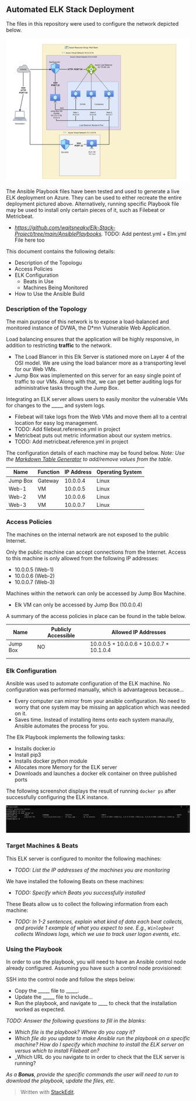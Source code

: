 ## Automated ELK Stack Deployment

The files in this repository were used to configure the network depicted below.

![TODO: Update the path with the name of your diagram](images/RedTeamServerDiagram.PNG)

The Ansible Playbook files have been tested and used to generate a live ELK deployment on Azure. They can be used to either recreate the entire deployment pictured above. Alternatively, running specific Playbook file may be used to install only certain pieces of it, such as Filebeat or Metricbeat.

  - _https://github.com/waitsneaky/Elk-Stack-Project/tree/main/AnsiblePlaybooks._ TODO: Add pentest.yml + Elm.yml File here too

This document contains the following details:
- Description of the Topologu
- Access Policies
- ELK Configuration
  - Beats in Use
  - Machines Being Monitored
- How to Use the Ansible Build


### Description of the Topology

The main purpose of this network is to expose a load-balanced and monitored instance of DVWA, the D*mn Vulnerable Web Application.

Load balancing ensures that the application will be highly responsive, in addition to restricting __traffic__ to the network.
- The Load Blancer in this Elk Server is stationed more on Layer 4 of the OSI model. We are using the load balancer more as a transporting level for our Web VMs.
- Jump Box was implemented on this server for an easy single point of traffic to our VMs. Along with that, we can get better auditing logs for administrative tasks through the Jump Box. 

Integrating an ELK server allows users to easily monitor the vulnerable VMs for changes to the _____ and system logs.
- Filebeat will take logs from the Web VMs and move them all to a central location for easy log management.
- TODO: Add filebeat.reference.yml in project
- Metricbeat puts out metric information about our system metrics. 
- TODO: Add metricbeat.reference.yml in project

The configuration details of each machine may be found below.
_Note: Use the [Markdown Table Generator](http://www.tablesgenerator.com/markdown_tables) to add/remove values from the table_.

| Name     | Function | IP Address | Operating System |
|----------|----------|------------|------------------|
| Jump Box | Gateway  | 10.0.0.4   | Linux            |
| Web-1    | VM       | 10.0.0.5   | Linux            |
| Web-2    | VM       | 10.0.0.6   | Linux            |
| Web-3    | VM       | 10.0.0.7   | Linux            |

### Access Policies

The machines on the internal network are not exposed to the public Internet. 

Only the public machine can accept connections from the Internet. Access to this machine is only allowed from the following IP addresses:
- 10.0.0.5 (Web-1)
- 10.0.0.6 (Web-2)
- 10.0.0.7 (Web-3)

Machines within the network can only be accessed by Jump Box Machine.
- Elk VM can only be accessed by Jump Box (10.0.0.4)

A summary of the access policies in place can be found in the table below.

| Name     | Publicly Accessible | Allowed IP Addresses |
|----------|---------------------|----------------------|
| Jump Box | NO                  | 10.0.0.5 + 10.0.0.6 + 10.0.0.7 + 10.1.0.4    |
|          |                     |                      |
|          |                     |                      |

### Elk Configuration

Ansible was used to automate configuration of the ELK machine. No configuration was performed manually, which is advantageous because...
- Every computer can mirror from your ansible configuration. No need to worry that one system may be missing an application which was needed on it.
- Saves time. Instead of installing items onto each system manaully, Ansible automates the process for you.

The Elk Playbook implements the following tasks:
- Installs docker.io
- Install pip3
- Installs docker python module
- Allocates more Memory for the ELK server
- Downloads and launches a docker elk container on three published ports

The following screenshot displays the result of running `docker ps` after successfully configuring the ELK instance.

![TODO: Update the path with the name of your screenshot of docker ps output](Images/docker_ps_output.png)

### Target Machines & Beats
This ELK server is configured to monitor the following machines:
- _TODO: List the IP addresses of the machines you are monitoring_

We have installed the following Beats on these machines:
- _TODO: Specify which Beats you successfully installed_

These Beats allow us to collect the following information from each machine:
- _TODO: In 1-2 sentences, explain what kind of data each beat collects, and provide 1 example of what you expect to see. E.g., `Winlogbeat` collects Windows logs, which we use to track user logon events, etc._

### Using the Playbook
In order to use the playbook, you will need to have an Ansible control node already configured. Assuming you have such a control node provisioned: 

SSH into the control node and follow the steps below:
- Copy the _____ file to _____.
- Update the _____ file to include...
- Run the playbook, and navigate to ____ to check that the installation worked as expected.

_TODO: Answer the following questions to fill in the blanks:_
- _Which file is the playbook? Where do you copy it?_
- _Which file do you update to make Ansible run the playbook on a specific machine? How do I specify which machine to install the ELK server on versus which to install Filebeat on?_
- _Which URL do you navigate to in order to check that the ELK server is running?

_As a **Bonus**, provide the specific commands the user will need to run to download the playbook, update the files, etc._


> Written with [StackEdit](https://stackedit.io/).

